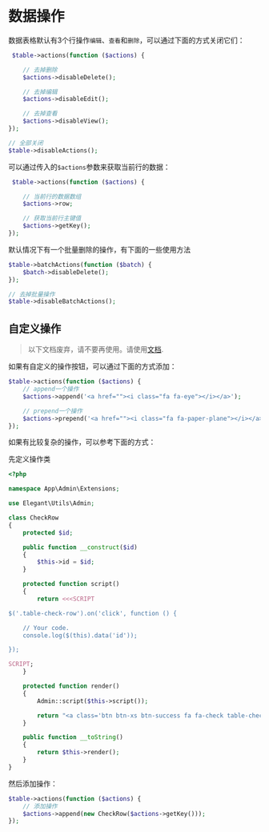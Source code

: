 # 数据操作

数据表格默认有3个行操作`编辑`、`查看`和`删除`，可以通过下面的方式关闭它们：

```php
 $table->actions(function ($actions) {

    // 去掉删除
    $actions->disableDelete();

    // 去掉编辑
    $actions->disableEdit();

    // 去掉查看
    $actions->disableView();
});

// 全部关闭
$table->disableActions();
```

可以通过传入的`$actions`参数来获取当前行的数据：

```php
 $table->actions(function ($actions) {

    // 当前行的数据数组
    $actions->row;

    // 获取当前行主键值
    $actions->getKey();
});
```

默认情况下有一个批量删除的操作，有下面的一些使用方法

```php
$table->batchActions(function ($batch) {
    $batch->disableDelete();
});

// 去掉批量操作
$table->disableBatchActions();
```

## 自定义操作

> 以下文档废弃，请不要再使用。请使用[文档](/zh-CN/guide/model-table-custom-actions.md).

如果有自定义的操作按钮，可以通过下面的方式添加：

```php
$table->actions(function ($actions) {
    // append一个操作
    $actions->append('<a href=""><i class="fa fa-eye"></i></a>');

    // prepend一个操作
    $actions->prepend('<a href=""><i class="fa fa-paper-plane"></i></a>');
});
```

如果有比较复杂的操作，可以参考下面的方式：

先定义操作类

```php
<?php

namespace App\Admin\Extensions;

use Elegant\Utils\Admin;

class CheckRow
{
    protected $id;

    public function __construct($id)
    {
        $this->id = $id;
    }

    protected function script()
    {
        return <<<SCRIPT

$('.table-check-row').on('click', function () {

    // Your code.
    console.log($(this).data('id'));

});

SCRIPT;
    }

    protected function render()
    {
        Admin::script($this->script());

        return "<a class='btn btn-xs btn-success fa fa-check table-check-row' data-id='{$this->id}'></a>";
    }

    public function __toString()
    {
        return $this->render();
    }
}
```

然后添加操作：

```php
$table->actions(function ($actions) {
    // 添加操作
    $actions->append(new CheckRow($actions->getKey()));
});
```
